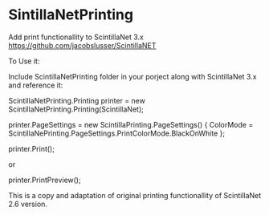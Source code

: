 # SintillaNetPrinting
Add print functionallity to ScintillaNet 3.x https://github.com/jacobslusser/ScintillaNET

To Use it:

Include ScintillaNetPrinting folder in your porject along with ScintillaNet 3.x and reference it:


ScintillaNetPrinting.Printing printer = new ScintillaNetPrinting.Printing(ScintillaNet);

printer.PageSettings = new ScintillaPrinting.PageSettings() 
{ 
    ColorMode = ScintillaNePrinting.PageSettings.PrintColorMode.BlackOnWhite 
};

printer.Print();

or

printer.PrintPreview();

This is a copy and adaptation of original printing functionallity of ScintillaNet 2.6 version.
